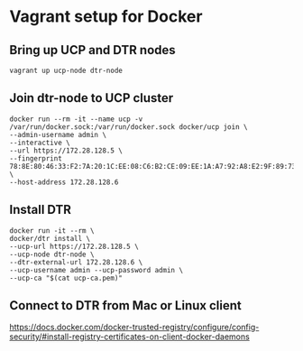 Vagrant setup for Docker
========================

## Bring up UCP and DTR nodes

```
vagrant up ucp-node dtr-node
```

## Join dtr-node to UCP cluster

```
docker run --rm -it --name ucp -v /var/run/docker.sock:/var/run/docker.sock docker/ucp join \
--admin-username admin \
--interactive \
--url https://172.28.128.5 \
--fingerprint 78:8E:80:46:33:F2:7A:20:1C:EE:08:C6:B2:CE:09:EE:1A:A7:92:A8:E2:9F:89:73:A8:5E:54:84:C2:D2:43:84 \
--host-address 172.28.128.6
```

## Install DTR

```
docker run -it --rm \
docker/dtr install \
--ucp-url https://172.28.128.5 \
--ucp-node dtr-node \
--dtr-external-url 172.28.128.6 \
--ucp-username admin --ucp-password admin \
--ucp-ca "$(cat ucp-ca.pem)"
```

## Connect to DTR from Mac or Linux client

https://docs.docker.com/docker-trusted-registry/configure/config-security/#install-registry-certificates-on-client-docker-daemons
